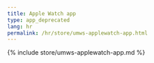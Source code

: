 ```yaml
---
title: Apple Watch app
type: app_deprecated
lang: hr
permalink: /hr/store/umws-applewatch-app.html
---
```


{% include store/umws-applewatch-app.md %}
